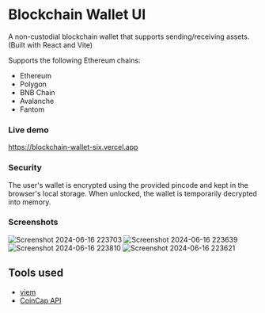 # Blockchain Wallet UI

A non-custodial blockchain wallet that supports sending/receiving assets. (Built with React and Vite)

Supports the following Ethereum chains:
- Ethereum
- Polygon
- BNB Chain
- Avalanche
- Fantom

### Live demo

https://blockchain-wallet-six.vercel.app

### Security

The user's wallet is encrypted using the provided pincode and kept in the browser's local storage. When unlocked, the wallet is temporarily decrypted into memory.

### Screenshots

![Screenshot 2024-06-16 223703](https://github.com/davidzwfu/blockchain-wallet-ui/assets/69821833/db650a4d-3c4a-4fc3-8f13-1db1965451d5)
![Screenshot 2024-06-16 223639](https://github.com/davidzwfu/blockchain-wallet-ui/assets/69821833/8c8a512c-068c-4cfc-a411-2dee0b0e98d1)
![Screenshot 2024-06-16 223810](https://github.com/davidzwfu/blockchain-wallet-ui/assets/69821833/a8aa91cc-6da2-4d25-b579-db2fef3f166b)
![Screenshot 2024-06-16 223621](https://github.com/davidzwfu/blockchain-wallet-ui/assets/69821833/2a03ea6f-e4b0-46a0-b727-d39bb2ffda11)

## Tools used

- [viem](https://viem.sh/)
- [CoinCap API](https://docs.coincap.io)
